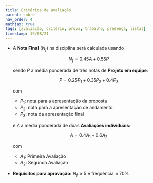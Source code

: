 ```yaml
---
title: Critérios de avaliação
parent: sobre
nav_order: 4
mathjax: true
tags: [avaliação, critério, prova, trabalho, presença, listas]
timestamp: 19/08/21
---
```


- A **Nota Final** ($N_f$) na disciplina será calculada usando

  $$ N_f = 0.45 A + 0.55 P $$

  sendo  $P$ a média ponderada de três notas de **Projeto em equipe**:

    $$ P = 0.25 P_1 + 0.35 P_2 + 0.4 P_3 $$

    com
  - $P_1$: nota para a apresentação da proposta
  - $P_2$: nota para a apresentação de andamento
  - $P_3$: nota da apresentação final

  e $A$ a média ponderada de duas **Avaliações individuais:**

  $$ A = 0.4 A_1 + 0.6 A_2 $$

  com
  - $A_1$: Primeira Avaliação
  - $A_2$: Segunda Avaliação

* **Requisitos para aprovação:** $N_f \ge 5$ e frequência $\ge$ 70%
